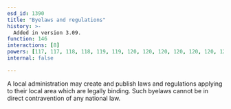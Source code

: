 ```yaml
---
esd_id: 1390
title: "Byelaws and regulations"
history: >-
  Added in version 3.09.
function: 146
interactions: [8]
powers: [117, 117, 118, 118, 119, 119, 120, 120, 120, 120, 120, 120, 120, 120, 121, 121, 121, 121, 121, 121, 121, 121, 122, 122, 122, 122, 122, 122, 122, 122, 123, 123, 123, 123, 123, 123, 123, 123, 124, 124, 124, 124, 124, 124, 124, 124, 124, 125, 125, 125, 125, 125, 125, 125, 125, 126, 126, 126, 126, 126, 126, 126, 126, 127, 127, 127, 127, 127, 127, 127, 127, 128, 128, 128, 128, 128, 128, 128, 128, 129, 129, 129, 129, 129, 129, 129, 129, 130, 130, 130, 130, 130, 130, 130, 130, 131, 131, 131, 131, 131, 131, 131, 131, 462, 462, 470, 470, 1489, 1574, 1574, 1580, 1580, 1580, 1616, 1616, 1617, 1617, 1617, 1703, 1703, 1703, 1739, 1739, 1740, 1740, 1742, 1742, 1755, 1755, 1755, 1755, 1755, 1762, 1768, 1774, 1776, 1776, 1785, 1785, 1785, 1789, 1789, 1795, 1795, 1799, 1810, 1814, 1814, 1857, 1857, 1872, 1872, 1872, 1872, 2173, 2193, 2193, 2193, 2193]
internal: false

---
```


A local administration may create and publish laws and regulations applying to their local area which are legally binding.  Such byelaws cannot be in direct contravention of any national law.

